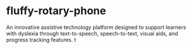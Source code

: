 # fluffy-rotary-phone
An innovative assistive technology platform designed to support learners with dyslexia through text-to-speech, speech-to-text, visual aids, and progress tracking features. t

